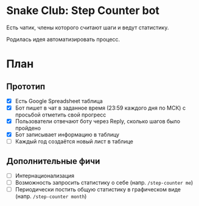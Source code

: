# Snake Club: Step Counter bot

Есть чатик, члены которого считают шаги и ведут статистику.

Родилась идея автоматизировать процесс.

# План

## Прототип

- [x] Есть Google Spreadsheet таблица
- [x] Бот пишет в чат в заданное время (23:59 каждого дня по МСК) с просьбой отметить свой прогресс
- [x] Пользователи отвечают боту через Reply, сколько шагов было пройдено
- [x] Бот записывает информацию в таблицу
- [ ] Каждый год создаётся новый лист в таблице

## Дополнительные фичи

- [ ] Интернационализация
- [ ] Возможность запросить статистику о себе (напр. `/step-counter me`)
- [ ] Периодически постить общую статистику в графическом виде (напр. `/step-counter month`)
